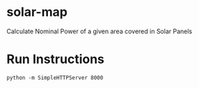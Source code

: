 # solar-map
Calculate Nominal Power of a given area covered in Solar Panels

# Run Instructions
```
python -m SimpleHTTPServer 8000
```
